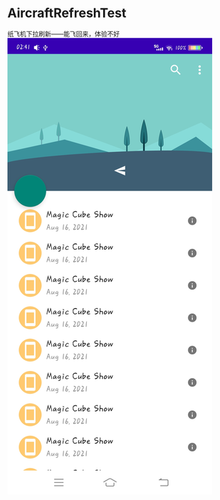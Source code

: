 # AircraftRefreshTest
纸飞机下拉刷新——能飞回来，体验不好
![image](https://raw.githubusercontent.com/GuiZhouAndroid/AircraftRefreshTest/master/Picture.jpg)
